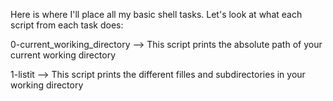 Here is where I'll place all my basic shell tasks.
Let's look at what each script from each task does:

0-current_woriking_directory --> This script prints the absolute path of your current working directory

1-listit --> This script prints the different filles and subdirectories in your working directory
